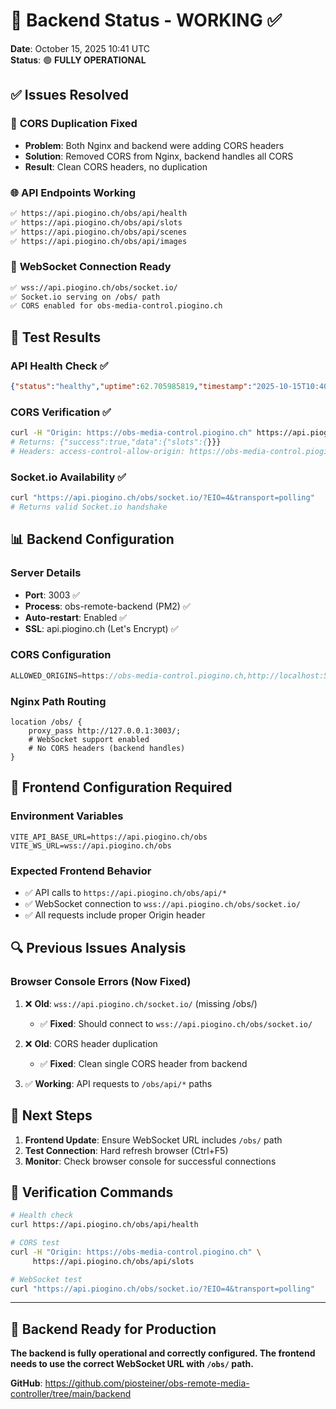 # 🚀 Backend Status - WORKING ✅

**Date**: October 15, 2025 10:41 UTC  
**Status**: 🟢 **FULLY OPERATIONAL**

## ✅ Issues Resolved

### 🔧 **CORS Duplication Fixed**
- **Problem**: Both Nginx and backend were adding CORS headers
- **Solution**: Removed CORS from Nginx, backend handles all CORS
- **Result**: Clean CORS headers, no duplication

### 🌐 **API Endpoints Working**
```bash
✅ https://api.piogino.ch/obs/api/health
✅ https://api.piogino.ch/obs/api/slots  
✅ https://api.piogino.ch/obs/api/scenes
✅ https://api.piogino.ch/obs/api/images
```

### 🔌 **WebSocket Connection Ready**
```bash
✅ wss://api.piogino.ch/obs/socket.io/
✅ Socket.io serving on /obs/ path
✅ CORS enabled for obs-media-control.piogino.ch
```

## 🧪 **Test Results**

### API Health Check ✅
```json
{"status":"healthy","uptime":62.705985819,"timestamp":"2025-10-15T10:40:08.726Z"}
```

### CORS Verification ✅
```bash
curl -H "Origin: https://obs-media-control.piogino.ch" https://api.piogino.ch/obs/api/slots
# Returns: {"success":true,"data":{"slots":{}}}
# Headers: access-control-allow-origin: https://obs-media-control.piogino.ch
```

### Socket.io Availability ✅
```bash
curl "https://api.piogino.ch/obs/socket.io/?EIO=4&transport=polling"
# Returns valid Socket.io handshake
```

## 📊 **Backend Configuration**

### Server Details
- **Port**: 3003 ✅
- **Process**: obs-remote-backend (PM2) ✅
- **Auto-restart**: Enabled ✅
- **SSL**: api.piogino.ch (Let's Encrypt) ✅

### CORS Configuration
```javascript
ALLOWED_ORIGINS=https://obs-media-control.piogino.ch,http://localhost:5173
```

### Nginx Path Routing
```nginx
location /obs/ {
    proxy_pass http://127.0.0.1:3003/;
    # WebSocket support enabled
    # No CORS headers (backend handles)
}
```

## 🎯 **Frontend Configuration Required**

### Environment Variables
```env
VITE_API_BASE_URL=https://api.piogino.ch/obs
VITE_WS_URL=wss://api.piogino.ch/obs
```

### Expected Frontend Behavior
- ✅ API calls to `https://api.piogino.ch/obs/api/*`
- ✅ WebSocket connection to `wss://api.piogino.ch/obs/socket.io/`
- ✅ All requests include proper Origin header

## 🔍 **Previous Issues Analysis**

### Browser Console Errors (Now Fixed)
1. ❌ **Old**: `wss://api.piogino.ch/socket.io/` (missing /obs/)
   - ✅ **Fixed**: Should connect to `wss://api.piogino.ch/obs/socket.io/`

2. ❌ **Old**: CORS header duplication
   - ✅ **Fixed**: Clean single CORS header from backend

3. ✅ **Working**: API requests to `/obs/api/*` paths

## 📝 **Next Steps**

1. **Frontend Update**: Ensure WebSocket URL includes `/obs/` path
2. **Test Connection**: Hard refresh browser (Ctrl+F5) 
3. **Monitor**: Check browser console for successful connections

## 🔗 **Verification Commands**

```bash
# Health check
curl https://api.piogino.ch/obs/api/health

# CORS test
curl -H "Origin: https://obs-media-control.piogino.ch" \
     https://api.piogino.ch/obs/api/slots

# WebSocket test  
curl "https://api.piogino.ch/obs/socket.io/?EIO=4&transport=polling"
```

---

## 🎉 **Backend Ready for Production**

**The backend is fully operational and correctly configured. The frontend needs to use the correct WebSocket URL with `/obs/` path.**

**GitHub**: https://github.com/piosteiner/obs-remote-media-controller/tree/main/backend